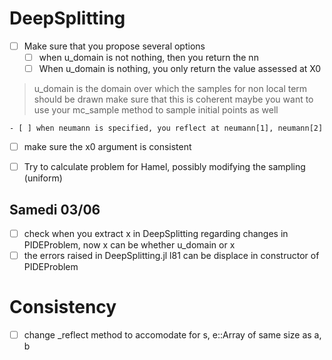 # DeepSplitting
- [ ] Make sure that you propose several options
    - [ ] when u_domain is not nothing, then you return the nn
    - [ ] When u_domain is nothing, you only return the value assessed at X0
> u_domain is the domain over which the samples for non local term should be drawn
> make sure that this is coherent
> maybe you want to use your mc_sample method to sample initial points as well

    - [ ] when neumann is specified, you reflect at neumann[1], neumann[2]

- [ ] make sure the x0 argument is consistent

- [ ] Try to calculate problem for Hamel, possibly modifying the sampling (uniform)

## Samedi 03/06
- [ ] check when you extract x in DeepSplitting regarding changes in PIDEProblem, now x can be whether u_domain or x
- [ ] the errors raised in DeepSplitting.jl l81 can be displace in constructor of PIDEProblem

# Consistency
- [ ] change _reflect method to accomodate for s, e::Array of same size as a, b